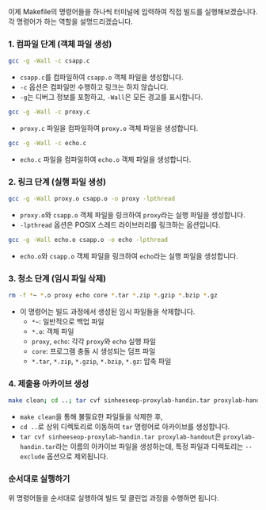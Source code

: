 이제 Makefile의 명령어들을 하나씩 터미널에 입력하여 직접 빌드를 실행해보겠습니다. 각 명령어가 하는 역할을 설명드리겠습니다.

### 1. 컴파일 단계 (객체 파일 생성)

```bash
gcc -g -Wall -c csapp.c
```
- `csapp.c`를 컴파일하여 `csapp.o` 객체 파일을 생성합니다.
- `-c` 옵션은 컴파일만 수행하고 링크는 하지 않습니다.
- `-g`는 디버그 정보를 포함하고, `-Wall`은 모든 경고를 표시합니다.

```bash
gcc -g -Wall -c proxy.c
```
- `proxy.c` 파일을 컴파일하여 `proxy.o` 객체 파일을 생성합니다.

```bash
gcc -g -Wall -c echo.c
```
- `echo.c` 파일을 컴파일하여 `echo.o` 객체 파일을 생성합니다.

### 2. 링크 단계 (실행 파일 생성)

```bash
gcc -g -Wall proxy.o csapp.o -o proxy -lpthread
```
- `proxy.o`와 `csapp.o` 객체 파일을 링크하여 `proxy`라는 실행 파일을 생성합니다.
- `-lpthread` 옵션은 POSIX 스레드 라이브러리를 링크하는 옵션입니다.

```bash
gcc -g -Wall echo.o csapp.o -o echo -lpthread
```
- `echo.o`와 `csapp.o` 객체 파일을 링크하여 `echo`라는 실행 파일을 생성합니다.

### 3. 청소 단계 (임시 파일 삭제)

```bash
rm -f *~ *.o proxy echo core *.tar *.zip *.gzip *.bzip *.gz
```
- 이 명령어는 빌드 과정에서 생성된 임시 파일들을 삭제합니다.
    - `*~`: 일반적으로 백업 파일
    - `*.o`: 객체 파일
    - `proxy`, `echo`: 각각 `proxy`와 `echo` 실행 파일
    - `core`: 프로그램 충돌 시 생성되는 덤프 파일
    - `*.tar`, `*.zip`, `*.gzip`, `*.bzip`, `*.gz`: 압축 파일

### 4. 제출용 아카이브 생성

```bash
make clean; cd ..; tar cvf sinheeseop-proxylab-handin.tar proxylab-handout --exclude tiny --exclude nop-server.py --exclude proxy --exclude echo --exclude driver.sh --exclude port-for-user.pl --exclude free-port.sh --exclude ".*"
```
- `make clean`을 통해 불필요한 파일들을 삭제한 후,
- `cd ..`로 상위 디렉토리로 이동하여 `tar` 명령어로 아카이브를 생성합니다.
- `tar cvf sinheeseop-proxylab-handin.tar proxylab-handout`은 `proxylab-handin.tar`라는 이름의 아카이브 파일을 생성하는데, 특정 파일과 디렉토리는 `--exclude` 옵션으로 제외됩니다.

### 순서대로 실행하기

위 명령어들을 순서대로 실행하여 빌드 및 클린업 과정을 수행하면 됩니다.